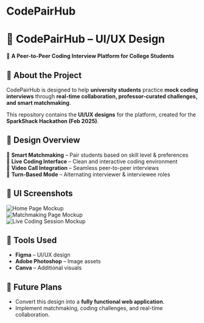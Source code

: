 # CodePairHub

# 🎨 CodePairHub – UI/UX Design  

🚀 **A Peer-to-Peer Coding Interview Platform for College Students**  

## 📖 About the Project  
CodePairHub is designed to help **university students** practice **mock coding interviews** through **real-time collaboration, professor-curated challenges, and smart matchmaking**.  

This repository contains the **UI/UX designs** for the platform, created for the **SparkShack Hackathon (Feb 2025)**.  

## 🎯 Design Overview  
🔹 **Smart Matchmaking** – Pair students based on skill level & preferences  
🔹 **Live Coding Interface** – Clean and interactive coding environment  
🔹 **Video Call Integration** – Seamless peer-to-peer interviews  
🔹 **Turn-Based Mode** – Alternating interviewer & interviewee roles  

## 🎨 UI Screenshots  
![Home Page Mockup](URL-to-Image)  
![Matchmaking Page Mockup](URL-to-Image)  
![Live Coding Session Mockup](URL-to-Image)  

## 🎨 Tools Used  
- **Figma** – UI/UX design  
- **Adobe Photoshop** – Image assets  
- **Canva** – Additional visuals  

## 🚀 Future Plans  
- Convert this design into a **fully functional web application**.  
- Implement matchmaking, coding challenges, and real-time collaboration.  


